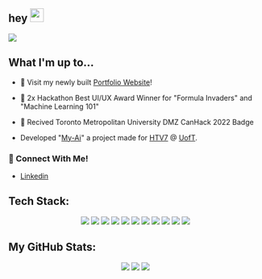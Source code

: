 ## hey <img src="https://media.giphy.com/media/hvRJCLFzcasrR4ia7z/giphy.gif" width="27px">
<p align="center">
  
![](https://komarev.com/ghpvc/?username=sindresorhus)
## What I'm up to...

- 🔨 Visit my newly built [Portfolio Website](https://musaaqeel.tech/)!

- 🥇  2x Hackathon Best UI/UX Award Winner for "Formula Invaders" and "Machine Learning 101"
- 👾  Recived Toronto Metropolitan University DMZ CanHack 2022 Badge

- Developed "[My-Ai](https://github.com/MusaAqeel/HTV7)" a project made for [HTV7](https://hackthevalley.io) @ [UofT](https://www.utoronto.ca/).

### **📲 Connect With Me!**
- [Linkedin](https://www.linkedin.com/in/musa-aqeel)
## Tech Stack:
<p align="center">
  <img src="https://img.shields.io/badge/python-3670A0?style=square&logo=python&logoColor=white">
  <img src="https://img.shields.io/badge/css3-%231572B6.svg?style=square&logo=css3&logoColor=white">
  <img src="https://img.shields.io/badge/dart-%230175C2.svg?style=square&logo=dart&logoColor=white">
  <img src="https://img.shields.io/badge/java-%23ED8B00.svg?style=square&logo=java&logoColor=white">
  <img src="https://img.shields.io/badge/html5-%23E34F26.svg?style=square&logo=html5&logoColor=white">
  <img src="https://img.shields.io/badge/vercel-%23000000.svg?style=square&logo=vercel&logoColor=white">
  <img src="https://img.shields.io/badge/bootstrap-%23563D7C.svg?style=square&logo=bootstrap&logoColor=white">
  <img src="https://img.shields.io/badge/flask-%23000.svg?style=square&logo=flask&logoColor=white">
  <img src="https://img.shields.io/badge/react-%2320232a.svg?style=square&logo=react&logoColor=%2361DAFB">
  <img src="https://img.shields.io/badge/python-3670A0?style=square&logo=python&logoColor=ffdd54">
  <img src="https://img.shields.io/badge/lua-%232C2D72.svg?style=square&logo=lua&logoColor=white">
  

  
## My GitHub Stats:


<p align="center">
  <img src="https://github-readme-stats.vercel.app/api?username=musaaqeel&theme=dark&hide_border=false&include_all_commits=false&count_private=true" />
  <img src="https://github-readme-streak-stats.herokuapp.com/?user=musaaqeel&theme=dark&hide_border=false" />
  <img src="https://github-readme-stats.vercel.app/api/top-langs/?username=musaaqeel&theme=dark&hide_border=false&include_all_commits=false&count_private=true&layout=compact" />
</p>

<!---
<p align="center">
  <img src="https://readme-typing-svg.demolab.com?font=Arial&pause=1000&color=F7F7F7&width=435&lines=Student+and+Developer;Hackathon+Enthusiast+;4+years+of+coding+experience+;Software+Programming+Instructor+;Always+Learning;Musa+Aqeel" />
</p>
-->

